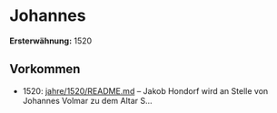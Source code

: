 # Johannes

**Ersterwähnung:** 1520

## Vorkommen
- 1520: [jahre/1520/README.md](../jahre/1520/README.md) – Jakob Hondorf wird an Stelle von Johannes Volmar
zu dem Altar S...
